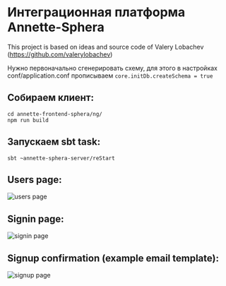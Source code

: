 # Интеграционная платформа Annette-Sphera

This project is based on ideas and source code of Valery Lobachev (https://github.com/valerylobachev)

Нужно первоначально сгенерировать схему, для этого в настройках conf/application.conf прописываем
```core.initDb.createSchema = true```

## Собираем клиент:
```
cd annette-frontend-sphera/ng/
npm run build
```

## Запускаем sbt task:
```
sbt ~annette-sphera-server/reStart
```

## Users page:
![users page](https://raw.githubusercontent.com/duberg/annette-sphera/master/screenshot/s_listusers.png)

## Signin page:
![signin page](https://raw.githubusercontent.com/duberg/annette-sphera/master/screenshot/s_signin.png)

## Signup confirmation (example email template):
![signup page](https://raw.githubusercontent.com/duberg/annette-sphera/master/screenshot/s_emailconfirmation.png)